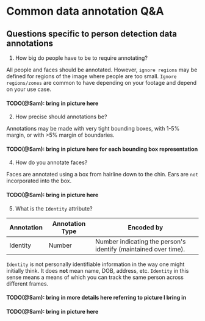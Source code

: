 # Common data annotation Q&A

## Questions specific to person detection data annotations

1. How big do people have to be to require annotating?

All people and faces should be annotated.
However, `ignore regions` may be defined for regions of the image where people are too small.
`Ignore regions/zones` are common to have depending on your footage and depend on your use case.

#### TODO(@Sam): bring in picture here

2. How precise should annotations be?

Annotations may be made with very tight bounding boxes, 
with 1-5% margin, 
or with >5% margin of boundaries.

#### TODO(@Sam): bring in picture here for each bounding box representation

4. How do you annotate faces?

Faces are annotated using a box from hairline down to the chin.
Ears are `not` incorporated into the box.

#### TODO(@Sam): bring in picture here

5. What is the `Identity` attribute?


| Annotation       | Annotation Type                             | Encoded by                                                                                                                                                                                                             |
|------------------|---------------------------------------------|------------------------------------------------------------------------------------------------------------------------------------------------------------------------------------------------------------------------|
| Identity         | Number                                      | Number indicating the person's identify (maintained over time). |

`Identity` is not personally identifiable information in the way one might initially think.
It does **not** mean name, DOB, address, etc.
`Identity` in this sense means a means of which you can track the same person across different frames.
#### TODO(@Sam): bring in more details here referring to picture I bring in

#### TODO(@Sam): bring in picture here
